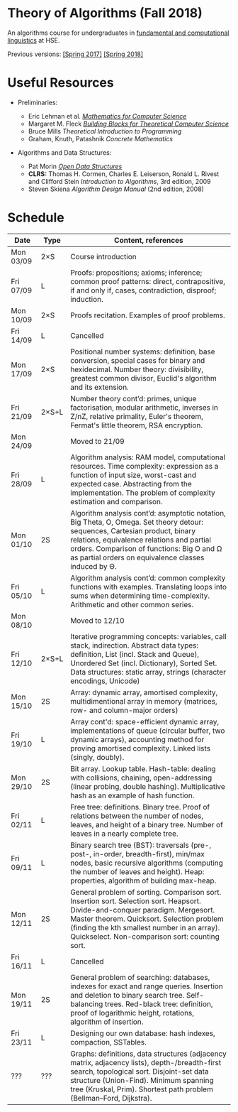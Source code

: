 
# Theory of Algorithms (Fall 2018)

An algorithms course for undergraduates in [fundamental and computational linguistics](https://www.hse.ru/en/ba/ling/) at HSE.

Previous versions: [[Spring 2017]](https://github.com/mkuznets/hse-ling-algorithms/tree/2017-spring) [[Spring 2018]](https://github.com/mkuznets/hse-ling-algorithms/tree/2018-spring)

# Useful Resources

* Preliminaries:
  * Eric Lehman et al. *[Mathematics for Computer Science](https://courses.csail.mit.edu/6.042/spring18/mcs.pdf)*
  * Margaret M. Fleck *[Building Blocks for Theoretical Computer Science](http://mfleck.cs.illinois.edu/building-blocks/)*
  * Bruce Mills *Theoretical Introduction to Programming*
  * Graham, Knuth, Patashnik *Concrete Mathematics*

* Algorithms and Data Structures:
  * Pat Morin *[Open Data Structures](http://opendatastructures.org)*
  * **CLRS:** Thomas H. Cormen, Charles E. Leiserson, Ronald L. Rivest and Clifford Stein *Introduction to Algorithms*, 3rd edition, 2009
  * Steven Skiena *Algorithm Design Manual* (2nd edition, 2008)

# Schedule

| Date      	| Type  	| Content, references                                                                                                                                                                                                                                                           	|
|-----------	|-------	|-------------------------------------------------------------------------------------------------------------------------------------------------------------------------------------------------------------------------------------------------------------------------------	|
| Mon 03/09 	| 2×S   	| Course introduction                                                                                                                                                                                                                                                           	|
| Fri 07/09 	| L     	| Proofs: propositions; axioms; inference; common proof patterns: direct, contrapositive, if and only if, cases, contradiction, disproof; induction.                                                                                                                            	|
| Mon 10/09 	| 2×S   	| Proofs recitation. Examples of proof problems.                                                                                                                                                                                                                                	|
| Fri 14/09 	| L     	| Cancelled                                                                                                                                                                                                                                                                     	|
| Mon 17/09 	| 2×S   	| Positional number systems: definition, base conversion, special cases for binary and hexidecimal. Number theory: divisibility, greatest common divisor, Euclid's algorithm and its extension.                                                                                 	|
| Fri 21/09 	| 2×S+L 	| Number theory cont’d: primes, unique factorisation, modular arithmetic, inverses in Z/nZ, relative primality, Euler's theorem, Fermat's little theorem, RSA encryption.                                                                                                       	|
| Mon 24/09 	|       	| Moved to 21/09                                                                                                                                                                                                                                                                	|
| Fri 28/09 	| L     	| Algorithm analysis: RAM model, computational resources. Time complexity: expression as a function of input size, worst-cast and expected case. Abstracting from the implementation. The problem of complexity estimation and comparison.                                      	|
| Mon 01/10 	| 2S    	| Algorithm analysis cont’d: asymptotic notation, Big Theta, O, Omega. Set theory detour: sequences, Cartesian product, binary relations, equivalence relations and partial orders. Comparison of functions: Big O and Ω as partial orders on equivalence classes induced by Θ. 	|
| Fri 05/10 	| L     	| Algorithm analysis cont’d: common complexity functions with examples. Translating loops into sums when determining time-complexity. Arithmetic and other common series.                                                                                                       	|
| Mon 08/10 	|       	| Moved to 12/10                                                                                                                                                                                                                                                                	|
| Fri 12/10 	| 2×S+L 	| Iterative programming concepts: variables, call stack, indirection. Abstract data types: definition, List (incl. Stack and Queue), Unordered Set (incl. Dictionary), Sorted Set. Data structures: static array, strings (character encodings, Unicode)                        	|
| Mon 15/10 	| 2S    	| Array: dynamic array, amortised complexity, multidimentional array in memory (matrices, row- and column-major orders)                                                                                                                                                         	|
| Fri 19/10 	| L     	| Array cont'd: space-efficient dynamic array, implementations of queue (circular buffer, two dynamic arrays), accounting method for proving amortised complexity. Linked lists (singly, doubly).                                                                               	|
| Mon 29/10 	| 2S    	| Bit array. Lookup table. Hash-table: dealing with collisions, chaining, open-addressing (linear probing, double hashing). Multiplicative hash as an example of hash function.                                                                                                 	|
| Fri 02/11 	| L     	| Free tree: definitions. Binary tree. Proof of relations between the number of nodes, leaves, and height of a binary tree. Number of leaves in a nearly complete tree.                                                                                                         	|
| Fri 09/11 	| L     	| Binary search tree (BST): traversals (pre-, post-, in-order, breadth-first), min/max nodes, basic recursive algorithms (computing the number of leaves and height). Heap: properties, algorithm of building max-heap.                                                         	|
| Mon 12/11 	| 2S    	| General problem of sorting. Comparison sort. Insertion sort. Selection sort. Heapsort. Divide-and-conquer paradigm. Mergesort. Master theorem. Quicksort. Selection problem (finding the kth smallest number in an array). Quickselect. Non-comparison sort: counting sort.   	|
| Fri 16/11 	| L     	| Cancelled                                                                                                                                                                                                                                                                     	|
| Mon 19/11 	| 2S    	| General problem of searching: databases, indexes for exact and range queries. Insertion and deletion to binary search tree. Self-balancing trees. Red-black tree: definition, proof of logarithmic height, rotations, algorithm of insertion.                                 	|
| Fri 23/11 	| L     	| Designing our own database: hash indexes, compaction, SSTables.                                                                                                                                                                                                               	|
| ??? 	        | ???     	| Graphs: definitions, data structures (adjacency matrix, adjacency lists), depth-/breadth-first search, topological sort. Disjoint-set data structure (Union-Find). Minimum spanning tree (Kruskal, Prim). Shortest path problem (Bellman–Ford, Dijkstra).                         |
